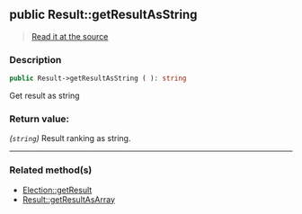 ## public Result::getResultAsString

> [Read it at the source](https://github.com/julien-boudry/Condorcet/blob/master/src/Result.php#L174)

### Description    

```php
public Result->getResultAsString ( ): string
```

Get result as string
    

### Return value:   

*(`string`)* Result ranking as string.


---------------------------------------

### Related method(s)      

* [Election::getResult](/Docs/ApiReferences/Election%20Class/public%20Election--getResult.md)    
* [Result::getResultAsArray](/Docs/ApiReferences/Result%20Class/public%20Result--getResultAsArray.md)    
